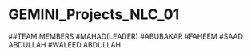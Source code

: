 # GEMINI_Projects_NLC_01
##TEAM MEMBERS #MAHAD(LEADER) #ABUBAKAR #FAHEEM #SAAD ABDULLAH #WALEED ABDULLAH
